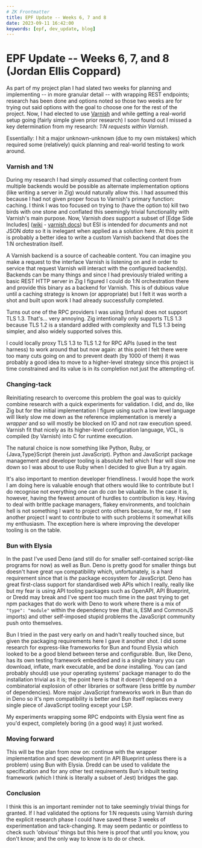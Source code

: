 ```yaml
---
# ZK Frontmatter
title: EPF Update -- Weeks 6, 7 and 8
date: 2023-09-11 16:42:00
keywords: [epf, dev_update, blog]
---
```


[comment]: # (2023-08-14 to 2023-09-03)

# EPF Update -- Weeks 6, 7, and 8 (Jordan Ellis Coppard)

As part of my project plan I had slated two weeks for planning and implementing -- in more granular detail -- with wrapping REST endpoints; research has been done and options noted so those two weeks are for trying out said options with the goal to choose one for the rest of the project. Now, I had elected to use [Varnish](https://varnish-cache.org) and while getting a real-world setup going (fairly simple given prior research) I soon found out I missed a key determination from my research: _1:N requests within Varnish_.

Essentially: I hit a major unknown-unknown (due to my own mistakes) which required some (relatively) quick planning and real-world testing to work around.


### Varnish and 1:N

During my research I had simply _assumed_ that collecting content from multiple backends would be possible as alternate implementation options (like writing a server in Zig) would naturally allow this. I had assumed this because I had not given proper focus to Varnish's primary function: caching. I think I was too focused on trying to (have the option to) kill two birds with one stone and conflated this seemingly trivial functionality with Varnish's main purpose. Now, Varnish _does_ support a subset of [Edge Side Includes] ([wiki](https://en.wikipedia.org/wiki/Edge_Side_Includes) - [varnish docs](https://varnish-cache.org/docs/7.3/users-guide/esi.html)) but ESI is intended for _documents_ and not JSON _data_ so it is inelegant when applied as a solution here. At this point it is probably a better idea to write a custom Varnish backend that does the 1:N orchestration itself.

A Varnish backend is a source of cacheable content. You can imagine you make a request to the interface Varnish is listening on and in order to service that request Varnish will interact with the configured backend(s). Backends can be many things and since I had previously trialed writing a basic REST HTTP server in Zig I figured I could do 1:N orchestration there and provide this binary as a backend for Varnish. This is of dubious value until a caching strategy is known (or appropriate) but I felt it was worth a shot and built upon work I had already successfully completed.

Turns out one of the RPC providers I was using (Infura) does not support TLS 1.3. That's... very annoying. Zig intentionally only supports TLS 1.3 because TLS 1.2 is a standard addled with complexity and TLS 1.3 being simpler, and also widely supported solves this.

I could locally proxy TLS 1.3 to TLS 1.2 for RPC APIs (used in the test harness) to work around that but now again: at this point I felt there were too many cuts going on and to prevent death (by 1000 of them) it was probably a good idea to move to a higher-level strategy since this project is time constrained and its value is in its completion not just the attempting-of.


### Changing-tack

Reinitiating research to overcome this problem the goal was to quickly combine research with a quick experiments for validation. I did, and do, like Zig but for the initial implementation I figure using such a low level language will likely slow me down as the reference implementation is merely a _wrapper_ and so will mostly be blocked on IO and not raw execution speed. Varnish fit that nicely as its higher-level configuration language, VCL, is compiled (by Varnish) into C for runtime execution.

The natural choice is now something like Python, Ruby, or {Java,Type}Script (herein just JavaScript). Python and JavaScript package management and developer tooling is absolute hell which I fear will slow me down so I was about to use Ruby when I decided to give Bun a try again.

It's also important to mention developer friendliness. I would hope the work I am doing here is valuable enough that others would like to contribute but I do recognise not everything one can do _can_ be valuable. In the case it is, however, having the fewest amount of hurdles to contribution is key. Having to deal with brittle package managers, flakey environments, and toolchain hell is not something I want to project onto others because, for me, if I see another project I want to contribute to with such problems it somewhat kills my enthusiasm. The exception here is where improving the developer tooling is on the table.


### Bun with Elysia

In the past I've used Deno (and still do for smaller self-contained script-like programs for now) as well as Bun. Deno is pretty good for smaller things but doesn't have great `npm` compatibility which, unfortunately, is a hard requirement since that is _the_ package ecosystem for JavaScript. Deno has great first-class support for standardised web APIs which I really, really like but my fear is using API tooling packages such as OpenAPI, API Blueprint, or Dredd may break and I've spent too much time in the past trying to get npm packages that do work with Deno to work where there is a mix of `"type": "module"` within the dependency tree (that is, ESM and CommonJS imports) and other self-imposed stupid problems the JavaScript community push onto themselves.

Bun I tried in the past very early on and hadn't really touched since, but given the packaging requirements here I gave it another shot. I did some research for express-like frameworks for Bun and found Elysia which looked to be a good blend between terse and configurable. Bun, like Deno, has its own testing framework embedded and is a single binary you can download, inflate, mark executable, and be _done_ installing. You can (and probably should) use your operating systems' package manager to do the installation trivial as it is; the point here is that it doesn't depend on a combinatorial explosion of other libraries or software (less brittle by _number_ of dependencies). More major JavaScript frameworks work in Bun than do in Deno so it's npm compatibility is better and Bun itself replaces every single piece of JavaScript tooling except your LSP.

My experiments wrapping some RPC endpoints with Elysia went fine as you'd expect, completely boring (in a good way) it just worked.


### Moving forward

This will be the plan from now on: continue with the wrapper implementation and spec development (in API Blueprint unless there is a problem) using Bun with Elysia. Dredd can be used to validate the specification and for any other test requirements Bun's inbuilt testing framework (which I think is literally a subset of Jest) bridges the gap.


### Conclusion

I think this is an important reminder not to take seemingly trivial things for granted. If I had validated the options for 1:N requests using Varnish during the explicit research phase I could have saved these 3 weeks of experimentation and tack-changing. It may seem pedantic or pointless to check such 'obvious' things but this here is proof that until you know, you don't know; and the only way to know is to do or check.